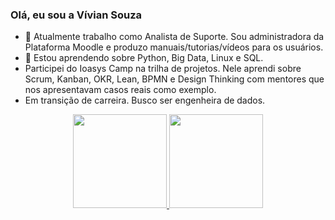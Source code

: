 ### Olá, eu sou a Vívian Souza



- 🔭 Atualmente trabalho como Analista de Suporte. Sou administradora da Plataforma Moodle e produzo manuais/tutorias/vídeos para os usuários.
- 🌱 Estou aprendendo sobre Python, Big Data, Linux e SQL.
- Participei do Ioasys Camp na trilha de projetos. Nele aprendi sobre Scrum, Kanban, OKR, Lean, BPMN e Design Thinking com mentores que nos apresentavam casos reais como exemplo.
- Em transição de carreira. Busco ser engenheira de dados.

<div align="center">
  <a href="https://github.com/viviansouza">
  <img height="150em" src="https://github-readme-stats.vercel.app/api?username=viviansouza&show_icons=true&theme=dracula&include_all_commits=true&count_private=true"/>
  <img height="150em" src="https://github-readme-stats.vercel.app/api/top-langs/?username=viviansouza&layout=compact&langs_count=7&theme=dracula"/>
</div
  
